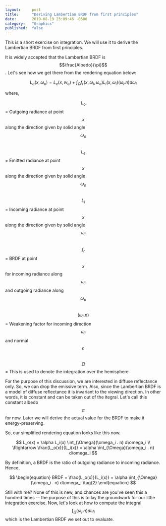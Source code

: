 ```yaml
---
layout: 	post
title:  	"Deriving Lambertian BRDF from first principles"
date:   	2019-08-19 23:09:46 -0500
category: 	"Graphics"
published:	false
---
```


This is a short exercise on integration. We will use it to derive the Lambertian BRDF from first principles.

It is widely accepted that the Lambertian BRDF is $$\frac{Albedo}{\pi}$$. Let's see how we get there from the rendering equation below:

$$
\begin{equation}
L_o(x,\omega_o) = L_e(x,w_o) + \int_{\Omega}f_r(x,\omega_i,\omega_o)  L_i(x,\omega_i)  (\omega_i . n) d\omega_i
\tag{1}
\end{equation}
$$

where,

$$L_o$$ = Outgoing radiance at point $$x$$ along the direction given by solid angle $$\omega_o$$  
$$L_e$$ = Emitted radiance at point $$x$$ along the direction given by solid angle $$\omega_o$$  
$$L_i$$ = Incoming radiance at point $$x$$ along the direction given by solid angle $$\omega_i$$  
$$f_r$$ = BRDF at point $$x$$ for incoming radiance along $$\omega_i$$ and outgoing radiance along $$\omega_o$$  
$$(\omega_i . n)$$ = Weakening factor for incoming direction $$\omega_i$$ and normal $$n$$  
$${\Omega}$$ = This is used to denote the integration over the hemisphere

For the purpose of this discussion, we are interested in diffuse reflectance only. So, we can drop the emissive term. Also, since the Lambertian BRDF is a model of diffuse reflectance it is invariant to the viewing direction. In other words, it is constant and can be taken out of the itegral. Let's call this constant albedo $$\alpha$$ for now. Later we will derive the actual value for the BRDF to make it energy-preserving. 

So, our simplified rendering equation looks like this now.

$$
L_o(x) = \alpha L_i(x) \int_{\Omega}(\omega_i . n) d\omega_i \\
\Rightarrow \frac{L_o(x)}{L_i(x)} = \alpha \int_{\Omega}(\omega_i . n) d\omega_i
$$

By definition, a BRDF is the ratio of outgoing radiance to incoming radiance. Hence,

$$
\begin{equation}
BRDF = \frac{L_o(x)}{L_i(x)} = \alpha \int_{\Omega}(\omega_i . n) d\omega_i
\tag{2}
\end{equation}
$$

Still with me? None of this is new, and chances are you've seen this a hundred times -- the purpose of this is to lay the groundwork for our little integration exercise. Now, let's look at how to compute the integral $$\int_{\Omega}(\omega_i . n) d\omega_i$$ which is the Lambertian BRDF we set out to evaluate.










